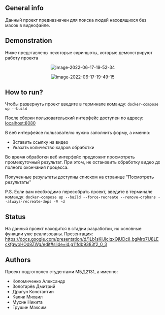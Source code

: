 ## General info
Данный проект предназначен для поиска людей находящихся без масок в видеофайле.

## Demonstration
Ниже представлены некоторые скриншоты, которые демонстрируют работу проекта

<p align="center">
<img src="https://i.ibb.co/KGKxmFh/image-2022-06-17-19-52-34.png" alt="image-2022-06-17-19-52-34" border="0">
</p>
<p align="center">
<img src="https://i.ibb.co/SR9LwWQ/image-2022-06-17-19-49-15.png" alt="image-2022-06-17-19-49-15" border="0">
</p>

## How to run?
Чтобы развернуть проект введите в терминале команду: `docker-compose up --build`

После сборки пользовательский интерфейс доступен по адресу: [localhost:8080](http://localhost:8080/)

В веб интерфейсе пользователю нужно заполнить форму, а именно:

- Вставить ссылку на видео
- Указать количество кадров обработки

Во время обработки веб интерфейс предложит просмотреть промежуточный результат. При этом, не остановить обработку видео до полного окончания процесса.

Полученные результаты доступны списком на странице "Посмотреть результаты"

P.S. Если вам необходимо пересобрать проект, введите в терминале команду: `docker-compose up --build --force-recreate --remove-orphans --always-recreate-deps -V -d`

## Status
На данный проект находится в стадии разработки, но основные функции уже реализованы.
Презентация: https://docs.google.com/presentation/d/1Lb1sKIJiclqxQjUDcjl_bgMro7U8LEckfgwoHOd8ZWg/edit#slide=id.g11fdb9383f2_0_3

## Authors
Проект подготовлен студентами МБД2131, а именно:

- Коломиченко Александр
- Золотарёв Дмитрий
- Драгун Константин
- Калик Михаил
- Мусин Никита
- Грушин Максим
